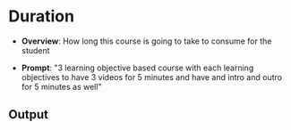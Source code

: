 # Duration 

- **Overview**: How long this course is going to take to consume for the student 

- **Prompt**:  "3 learning objective based course with each learning objectives to have 3 videos for 5 minutes and have and intro and outro for 5 minutes as well"


## Output


